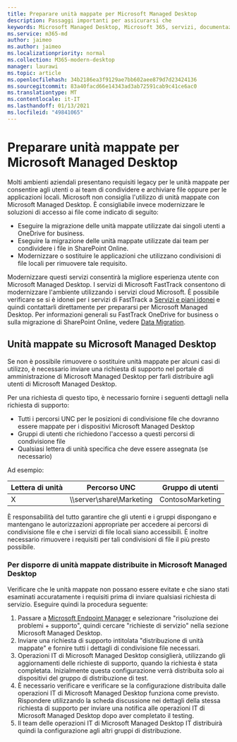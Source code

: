 ```yaml
---
title: Preparare unità mappate per Microsoft Managed Desktop
description: Passaggi importanti per assicurarsi che
keywords: Microsoft Managed Desktop, Microsoft 365, servizi, documentazione
ms.service: m365-md
author: jaimeo
ms.author: jaimeo
ms.localizationpriority: normal
ms.collection: M365-modern-desktop
manager: laurawi
ms.topic: article
ms.openlocfilehash: 34b2186ea3f9129ae7bb602aee879d7d23424136
ms.sourcegitcommit: 83a40facd66e14343ad3ab72591cab9c41ce6ac0
ms.translationtype: MT
ms.contentlocale: it-IT
ms.lasthandoff: 01/13/2021
ms.locfileid: "49841065"
---
```

#  <a name="prepare-mapped-drives-for-microsoft-managed-desktop"></a>Preparare unità mappate per Microsoft Managed Desktop

Molti ambienti aziendali presentano requisiti legacy per le unità mappate per consentire agli utenti o ai team di condividere e archiviare file oppure per le applicazioni locali. Microsoft non consiglia l'utilizzo di unità mappate con Microsoft Managed Desktop. È consigliabile invece modernizzare le soluzioni di accesso ai file come indicato di seguito:
  
- Eseguire la migrazione delle unità mappate utilizzate dai singoli utenti a OneDrive for business. 
- Eseguire la migrazione delle unità mappate utilizzate dai team per condividere i file in SharePoint Online. 
- Modernizzare o sostituire le applicazioni che utilizzano condivisioni di file locali per rimuovere tale requisito.
  
Modernizzare questi servizi consentirà la migliore esperienza utente con Microsoft Managed Desktop. I servizi di Microsoft FastTrack consentono di modernizzare l'ambiente utilizzando i servizi cloud Microsoft. È possibile verificare se si è idonei per i servizi di FastTrack a [Servizi e piani idonei](https://docs.microsoft.com/fasttrack/m365-eligible-services-and-plans) e quindi contattarli direttamente per prepararsi per Microsoft Managed Desktop. Per informazioni generali su FastTrack OneDrive for business o sulla migrazione di SharePoint Online, vedere [Data Migration](https://docs.microsoft.com/fasttrack/o365-data-migration).

## <a name="mapped-drives-on-microsoft-managed-desktop"></a>Unità mappate su Microsoft Managed Desktop
 
Se non è possibile rimuovere o sostituire unità mappate per alcuni casi di utilizzo, è necessario inviare una richiesta di supporto nel portale di amministrazione di Microsoft Managed Desktop per farli distribuire agli utenti di Microsoft Managed Desktop.
    
Per una richiesta di questo tipo, è necessario fornire i seguenti dettagli nella richiesta di supporto: 

- Tutti i percorsi UNC per le posizioni di condivisione file che dovranno essere mappate per i dispositivi Microsoft Managed Desktop 
- Gruppi di utenti che richiedono l'accesso a questi percorsi di condivisione file 
- Qualsiasi lettera di unità specifica che deve essere assegnata (se necessario)

Ad esempio:

| Lettera di unità | Percorso UNC | Gruppo di utenti |
|--------------|----------|------------|
| X  | \\\server\share\Marketing | ContosoMarketing |

È responsabilità del tutto garantire che gli utenti e i gruppi dispongano e mantengano le autorizzazioni appropriate per accedere ai percorsi di condivisione file e che i servizi di file locali siano accessibili. È inoltre necessario rimuovere i requisiti per tali condivisioni di file il più presto possibile.

### <a name="to-have-mapped-drives-deployed-in-microsoft-managed-desktop"></a>Per disporre di unità mappate distribuite in Microsoft Managed Desktop
 
Verificare che le unità mappate non possano essere evitate e che siano stati esaminati accuratamente i requisiti prima di inviare qualsiasi richiesta di servizio. Eseguire quindi la procedura seguente:

1. Passare a [Microsoft Endpoint Manager](https://endpoint.microsoft.com/) e selezionare "risoluzione dei problemi + supporto", quindi cercare "richieste di servizio" nella sezione Microsoft Managed Desktop.  
2. Inviare una richiesta di supporto intitolata "distribuzione di unità mappate" e fornire tutti i dettagli di condivisione file necessari.  
3. Operazioni IT di Microsoft Managed Desktop consiglierà, utilizzando gli aggiornamenti delle richieste di supporto, quando la richiesta è stata completata. Inizialmente questa configurazione verrà distribuita solo ai dispositivi del gruppo di distribuzione di test.  
4. È necessario verificare e verificare se la configurazione distribuita dalle operazioni IT di Microsoft Managed Desktop funziona come previsto. Rispondere utilizzando la scheda discussione nei dettagli della stessa richiesta di supporto per inviare una notifica alle operazioni IT di Microsoft Managed Desktop dopo aver completato il testing.  
5. Il team delle operazioni IT di Microsoft Managed Desktop IT distribuirà quindi la configurazione agli altri gruppi di distribuzione. 
